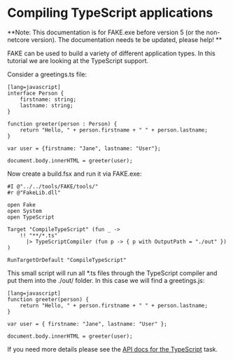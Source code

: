 # Compiling TypeScript applications

**Note:  This documentation is for FAKE.exe before version 5 (or the non-netcore version). The documentation needs te be updated, please help! **

FAKE can be used to build a variety of different application types. 
In this tutorial we are looking at the TypeScript support.

Consider a greetings.ts file:

    [lang=javascript]
    interface Person {
        firstname: string;
        lastname: string;
    }
     
    function greeter(person : Person) {
        return "Hello, " + person.firstname + " " + person.lastname;
    }

    var user = {firstname: "Jane", lastname: "User"};

    document.body.innerHTML = greeter(user);

Now create a build.fsx and run it via FAKE.exe:

	#I @"../../tools/FAKE/tools/"
	#r @"FakeLib.dll"

	open Fake
	open System
	open TypeScript

	Target "CompileTypeScript" (fun _ ->
	    !! "**/*.ts"
		  |> TypeScriptCompiler (fun p -> { p with OutputPath = "./out" }) 
	)

	RunTargetOrDefault "CompileTypeScript"


This small script will run all *.ts files through the TypeScript compiler and put them into the ./out/ folder. In this case we will find a greetings.js:

    [lang=javascript]
	function greeter(person) {
		return "Hello, " + person.firstname + " " + person.lastname;
	}

	var user = { firstname: "Jane", lastname: "User" };

	document.body.innerHTML = greeter(user);

If you need more details please see the [API docs for the TypeScript](apidocs/fake-typescript.html) task.